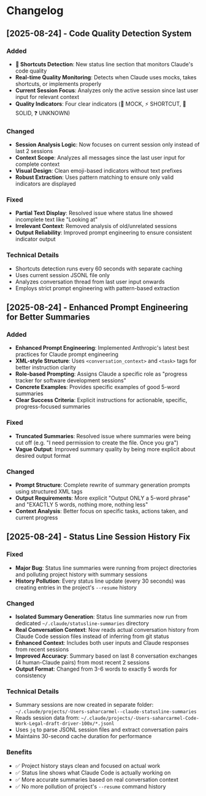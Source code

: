 # Changelog

## [2025-08-24] - Code Quality Detection System

### Added
- **🚨 Shortcuts Detection**: New status line section that monitors Claude's code quality
- **Real-time Quality Monitoring**: Detects when Claude uses mocks, takes shortcuts, or implements properly
- **Current Session Focus**: Analyzes only the active session since last user input for relevant context
- **Quality Indicators**: Four clear indicators (🚨 MOCK, ⚡ SHORTCUT, 🎯 SOLID, ❓ UNKNOWN)

### Changed
- **Session Analysis Logic**: Now focuses on current session only instead of last 2 sessions
- **Context Scope**: Analyzes all messages since the last user input for complete context
- **Visual Design**: Clean emoji-based indicators without text prefixes
- **Robust Extraction**: Uses pattern matching to ensure only valid indicators are displayed

### Fixed
- **Partial Text Display**: Resolved issue where status line showed incomplete text like "Looking at"
- **Irrelevant Context**: Removed analysis of old/unrelated sessions
- **Output Reliability**: Improved prompt engineering to ensure consistent indicator output

### Technical Details
- Shortcuts detection runs every 60 seconds with separate caching
- Uses current session JSONL file only
- Analyzes conversation thread from last user input onwards
- Employs strict prompt engineering with pattern-based extraction

## [2025-08-24] - Enhanced Prompt Engineering for Better Summaries

### Added
- **Enhanced Prompt Engineering**: Implemented Anthropic's latest best practices for Claude prompt engineering
- **XML-style Structure**: Uses `<conversation_context>` and `<task>` tags for better instruction clarity
- **Role-based Prompting**: Assigns Claude a specific role as "progress tracker for software development sessions"
- **Concrete Examples**: Provides specific examples of good 5-word summaries
- **Clear Success Criteria**: Explicit instructions for actionable, specific, progress-focused summaries

### Fixed
- **Truncated Summaries**: Resolved issue where summaries were being cut off (e.g. "I need permission to create the file. Once you gra")
- **Vague Output**: Improved summary quality by being more explicit about desired output format

### Changed
- **Prompt Structure**: Complete rewrite of summary generation prompts using structured XML tags
- **Output Requirements**: More explicit "Output ONLY a 5-word phrase" and "EXACTLY 5 words, nothing more, nothing less"
- **Context Analysis**: Better focus on specific tasks, actions taken, and current progress

## [2025-08-24] - Status Line Session History Fix

### Fixed
- **Major Bug**: Status line summaries were running from project directories and polluting project history with summary sessions
- **History Pollution**: Every status line update (every 30 seconds) was creating entries in the project's `--resume` history

### Changed
- **Isolated Summary Generation**: Status line summaries now run from dedicated `~/.claude/statusline-summaries` directory
- **Real Conversation Context**: Now reads actual conversation history from Claude Code session files instead of inferring from git status
- **Enhanced Context**: Includes both user inputs and Claude responses from recent sessions
- **Improved Accuracy**: Summary based on last 8 conversation exchanges (4 human-Claude pairs) from most recent 2 sessions
- **Output Format**: Changed from 3-6 words to exactly 5 words for consistency

### Technical Details
- Summary sessions are now created in separate folder: `~/.claude/projects/-Users-saharcarmel--claude-statusline-summaries`
- Reads session data from: `~/.claude/projects/-Users-saharcarmel-Code-Work-Legal-draft-driver-100x/*.jsonl`
- Uses `jq` to parse JSONL session files and extract conversation pairs
- Maintains 30-second cache duration for performance

### Benefits
- ✅ Project history stays clean and focused on actual work
- ✅ Status line shows what Claude Code is actually working on
- ✅ More accurate summaries based on real conversation context
- ✅ No more pollution of project's `--resume` command history